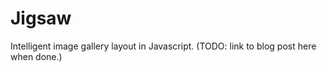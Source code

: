 # Jigsaw

Intelligent image gallery layout in Javascript. (TODO: link to blog post
here when done.)
